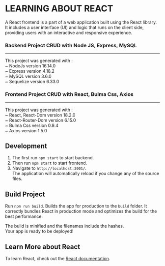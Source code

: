 # LEARNING ABOUT REACT

A React frontend is a part of a web application built using the React library. It includes a user interface (UI) and logic that runs on the client side, providing users with an interactive and responsive experience.

### Backend Project CRUD with Node JS, Express, MySQL
---
This project was generated with :<br> 
~ NodeJs version 16.14.0<br> 
~ Express version 4.18.2<br> 
~ MySQL version 3.6.0<br> 
~ Sequelize version 6.33.0

### Frontend Project CRUD with React, Bulma Css, Axios
---
This project was generated with : <br> 
~ React, React-Dom version 18.2.0 <br>
~ React-Router-Dom version 6.15.0 <br>
~ Bulma Css version 0.9.4 <br>
~ Axios version 1.5.0 

## Development 
1. The first run `npm start` to start backend.
2. Then run `npm start` to start frontend. 
3. Navigate to `http://localhost:3001/`. <br>
The application will automatically reload if you change any of the source files.

## Build Project
Run `npm run build`. Builds the app for production to the `build` folder.
It correctly bundles React in production mode and optimizes the build for the best performance.

The build is minified and the filenames include the hashes.\
Your app is ready to be deployed!

## Learn More about React
To learn React, check out the [React documentation](https://reactjs.org/).